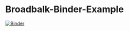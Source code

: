 # Broadbalk-Binder-Example
[![Binder](https://mybinder.org/badge_logo.svg)](https://mybinder.org/v2/gh/https%3A%2F%2Fmybinder.org%2Fv2%2Fgh%2Fstellalberto%2FBroadbalk-Binder-Example/master)
